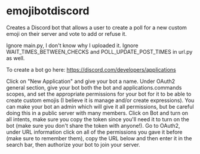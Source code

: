 # emojibotdiscord
Creates a Discord bot that allows a user to create a poll for a new custom emoji on their server and vote to add or refuse it.

Ignore main.py, I don't know why I uploaded it. Ignore WAIT_TIMES_BETWEEN_CHECKS and POLL_UPDATE_POST_TIMES in url.py as well.

To create a bot go here:
https://discord.com/developers/applications

Click on "New Application" and give your bot a name. Under OAuth2 general section, give your bot both the bot and applications.commands scopes, and set 
the appropriate permissions for your bot for it to be able to create custom emojis (I believe it is manage and/or create expressions). You can make your
bot an admin which will give it all permissions, but be careful doing this in a public server with many members. Click on Bot and turn on all intents,
make sure you copy the token since you'll need it to turn on the bot (make sure you don't share the token with anyone!). Go to OAuth2, under URL 
information click on all of the permissions you gave it before (make sure to remember them), copy the URL below and then enter it in the search bar,
then authorize your bot to join your server.
